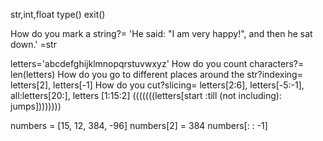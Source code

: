 str,int,float
type()
exit()

How do you mark a string?=
    'He said: \"I am very happy!\", and then he sat down.'
    \=str

letters='abcdefghijklmnopqrstuvwxyz'
How do you count characters?=
    len(letters)
How do you go to different places around the str?indexing=
    letters[2], letters[-1]
How do you cut?slicing= letters[2:6], letters[-5:-1], all:letters[20:], letters [1:15:2]
    (((((((letters[start :till (not including): jumps])))))))


numbers = [15, 12, 384, -96]
    numbers[2] = 384
    numbers[: : -1]
